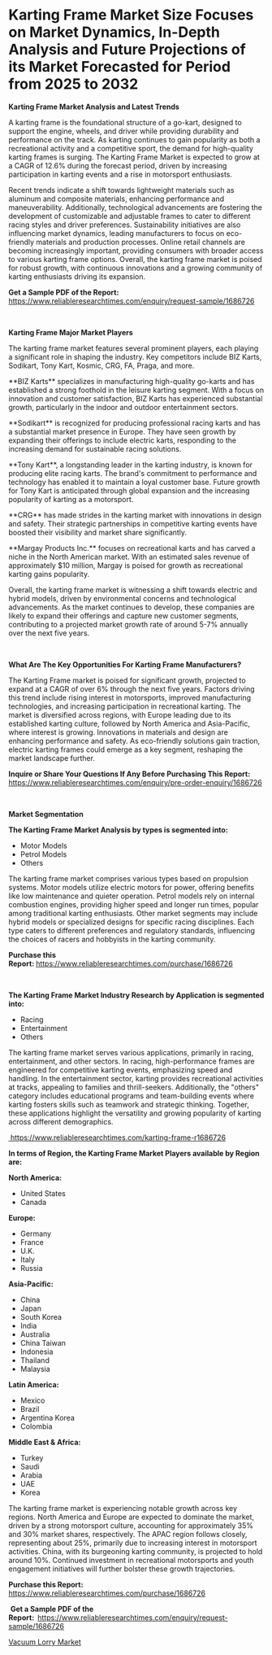 <p><h1>Karting Frame Market Size Focuses on Market Dynamics, In-Depth Analysis and Future Projections of its Market Forecasted for Period from 2025 to 2032</h1></p><p><strong>Karting Frame Market Analysis and Latest Trends</strong></p>
<p><p>A karting frame is the foundational structure of a go-kart, designed to support the engine, wheels, and driver while providing durability and performance on the track. As karting continues to gain popularity as both a recreational activity and a competitive sport, the demand for high-quality karting frames is surging. The Karting Frame Market is expected to grow at a CAGR of 12.6% during the forecast period, driven by increasing participation in karting events and a rise in motorsport enthusiasts.</p><p>Recent trends indicate a shift towards lightweight materials such as aluminum and composite materials, enhancing performance and maneuverability. Additionally, technological advancements are fostering the development of customizable and adjustable frames to cater to different racing styles and driver preferences. Sustainability initiatives are also influencing market dynamics, leading manufacturers to focus on eco-friendly materials and production processes. Online retail channels are becoming increasingly important, providing consumers with broader access to various karting frame options. Overall, the karting frame market is poised for robust growth, with continuous innovations and a growing community of karting enthusiasts driving its expansion.</p></p>
<p><strong>Get a Sample PDF of the Report:&nbsp;</strong> <a href="https://www.reliableresearchtimes.com/enquiry/request-sample/1686726?utm_campaign=3190&utm_medium=2&utm_source=Github&utm_content=ia&utm_term=30032025&utm_id=karting-frame">https://www.reliableresearchtimes.com/enquiry/request-sample/1686726</a></p>
<p>&nbsp;</p>
<p><strong>Karting Frame Major Market Players</strong></p>
<p><p>The karting frame market features several prominent players, each playing a significant role in shaping the industry. Key competitors include BIZ Karts, Sodikart, Tony Kart, Kosmic, CRG, FA, Praga, and more.</p><p>**BIZ Karts** specializes in manufacturing high-quality go-karts and has established a strong foothold in the leisure karting segment. With a focus on innovation and customer satisfaction, BIZ Karts has experienced substantial growth, particularly in the indoor and outdoor entertainment sectors.</p><p>**Sodikart** is recognized for producing professional racing karts and has a substantial market presence in Europe. They have seen growth by expanding their offerings to include electric karts, responding to the increasing demand for sustainable racing solutions. </p><p>**Tony Kart**, a longstanding leader in the karting industry, is known for producing elite racing karts. The brand's commitment to performance and technology has enabled it to maintain a loyal customer base. Future growth for Tony Kart is anticipated through global expansion and the increasing popularity of karting as a motorsport.</p><p>**CRG** has made strides in the karting market with innovations in design and safety. Their strategic partnerships in competitive karting events have boosted their visibility and market share significantly.</p><p>**Margay Products Inc.** focuses on recreational karts and has carved a niche in the North American market. With an estimated sales revenue of approximately $10 million, Margay is poised for growth as recreational karting gains popularity.</p><p>Overall, the karting frame market is witnessing a shift towards electric and hybrid models, driven by environmental concerns and technological advancements. As the market continues to develop, these companies are likely to expand their offerings and capture new customer segments, contributing to a projected market growth rate of around 5-7% annually over the next five years.</p></p>
<p>&nbsp;</p>
<p><strong>What Are The Key Opportunities For Karting Frame Manufacturers?</strong></p>
<p><p>The Karting Frame market is poised for significant growth, projected to expand at a CAGR of over 6% through the next five years. Factors driving this trend include rising interest in motorsports, improved manufacturing technologies, and increasing participation in recreational karting. The market is diversified across regions, with Europe leading due to its established karting culture, followed by North America and Asia-Pacific, where interest is growing. Innovations in materials and design are enhancing performance and safety. As eco-friendly solutions gain traction, electric karting frames could emerge as a key segment, reshaping the market landscape further.</p></p>
<p><strong>Inquire or Share Your Questions If Any Before Purchasing This Report:</strong> <a href="https://www.reliableresearchtimes.com/enquiry/pre-order-enquiry/1686726?utm_campaign=3190&utm_medium=2&utm_source=Github&utm_content=ia&utm_term=30032025&utm_id=karting-frame">https://www.reliableresearchtimes.com/enquiry/pre-order-enquiry/1686726</a></p>
<p>&nbsp;</p>
<p><strong>Market Segmentation</strong></p>
<p><strong>The Karting Frame Market Analysis by types is segmented into:</strong></p>
<p><ul><li>Motor Models</li><li>Petrol Models</li><li>Others</li></ul></p>
<p><p>The karting frame market comprises various types based on propulsion systems. Motor models utilize electric motors for power, offering benefits like low maintenance and quieter operation. Petrol models rely on internal combustion engines, providing higher speed and longer run times, popular among traditional karting enthusiasts. Other market segments may include hybrid models or specialized designs for specific racing disciplines. Each type caters to different preferences and regulatory standards, influencing the choices of racers and hobbyists in the karting community.</p></p>
<p><strong>Purchase this Report:&nbsp;</strong><a href="https://www.reliableresearchtimes.com/purchase/1686726?utm_campaign=3190&utm_medium=2&utm_source=Github&utm_content=ia&utm_term=30032025&utm_id=karting-frame">https://www.reliableresearchtimes.com/purchase/1686726</a></p>
<p>&nbsp;</p>
<p><strong>The Karting Frame Market Industry Research by Application is segmented into:</strong></p>
<p><ul><li>Racing</li><li>Entertainment</li><li>Others</li></ul></p>
<p><p>The karting frame market serves various applications, primarily in racing, entertainment, and other sectors. In racing, high-performance frames are engineered for competitive karting events, emphasizing speed and handling. In the entertainment sector, karting provides recreational activities at tracks, appealing to families and thrill-seekers. Additionally, the "others" category includes educational programs and team-building events where karting fosters skills such as teamwork and strategic thinking. Together, these applications highlight the versatility and growing popularity of karting across different demographics.</p></p>
<p><a href="https://www.reliableresearchtimes.com/karting-frame-r1686726?utm_campaign=3190&utm_medium=2&utm_source=Github&utm_content=ia&utm_term=30032025&utm_id=karting-frame">&nbsp;https://www.reliableresearchtimes.com/karting-frame-r1686726</a></p>
<p><strong>In terms of Region, the Karting Frame Market Players available by Region are:</strong></p>
<p>
    <p> <strong> North America: </strong>
        <ul>
            <li>United States</li>
            <li>Canada</li>
        </ul>
        </p> 
    <p> <strong> Europe: </strong>
        <ul>
            <li>Germany</li>
            <li>France</li>
            <li>U.K.</li>
            <li>Italy</li>
            <li>Russia</li>
        </ul>
        </p> 
    <p> <strong> Asia-Pacific: </strong>
        <ul>
            <li>China</li>
            <li>Japan</li>
            <li>South Korea</li>
            <li>India</li>
            <li>Australia</li>
            <li>China Taiwan</li>
            <li>Indonesia</li>
            <li>Thailand</li>
            <li>Malaysia</li>
        </ul>
        </p> 
    <p> <strong> Latin America: </strong>
        <ul>
            <li>Mexico</li>
            <li>Brazil</li>
            <li>Argentina Korea</li>
            <li>Colombia</li>
        </ul>
        </p> 
    <p> <strong> Middle East & Africa: </strong>
        <ul>
            <li>Turkey</li>
            <li>Saudi</li>
            <li>Arabia</li>
            <li>UAE</li>
            <li>Korea</li>
        </ul>
    </p>
    </p>
<p><p>The karting frame market is experiencing notable growth across key regions. North America and Europe are expected to dominate the market, driven by a strong motorsport culture, accounting for approximately 35% and 30% market shares, respectively. The APAC region follows closely, representing about 25%, primarily due to increasing interest in motorsport activities. China, with its burgeoning karting community, is projected to hold around 10%. Continued investment in recreational motorsports and youth engagement initiatives will further bolster these growth trajectories.</p></p>
<p><strong>Purchase this Report: </strong><a href="https://www.reliableresearchtimes.com/purchase/1686726?utm_campaign=3190&utm_medium=2&utm_source=Github&utm_content=ia&utm_term=30032025&utm_id=karting-frame">https://www.reliableresearchtimes.com/purchase/1686726</a></p>
<p>&nbsp;<strong>Get a Sample PDF of the Report:&nbsp;&nbsp;</strong><a href="https://www.reliableresearchtimes.com/enquiry/request-sample/1686726?utm_campaign=3190&utm_medium=2&utm_source=Github&utm_content=ia&utm_term=30032025&utm_id=karting-frame">https://www.reliableresearchtimes.com/enquiry/request-sample/1686726</a></p>
<p><strong></strong></p>
<p><p><a href="https://github.com/vassihucz/Market-Research-Report-List-1/blob/main/vacuum-lorry-market.md?utm_campaign=3190&utm_medium=2&utm_source=Github&utm_content=ia&utm_term=30032025&utm_id=karting-frame">Vacuum Lorry Market</a></p></p>